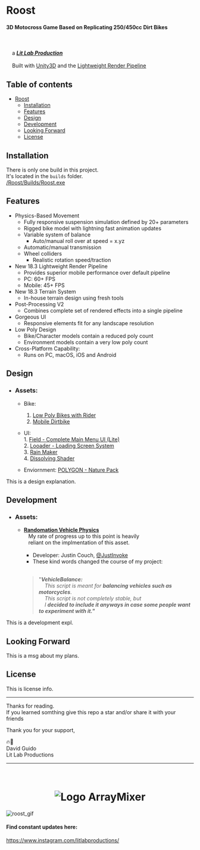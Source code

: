 # Roost
  
#### 3D Motocross Game Based on Replicating 250/450cc Dirt Bikes  
<br/><br/>&nbsp;&nbsp;&nbsp;&nbsp;a [***Lit Lab Production***](https://www.litlabproductions.com)
<br/><br/>&nbsp;&nbsp;&nbsp;&nbsp;Built with [Unity3D](https://github.com/Unity-Technologies) and the 
[Lightweight Render Pipeline](https://github.com/Unity-Technologies/ScriptableRenderPipeline/wiki/Lightweight-Render-Pipeline)
<br/>
## Table of contents

* [Roost](#roost)
  * [Installation](#installation)
  * [Features](#features)
  * [Design](#design)
  * [Development](#development)
  * [Looking Forward](#looking-forward)
  * [License](#license)

## Installation

There is only one build in this project.  
It's located in the `builds` folder.  
[/Roost/Builds/Roost.exe](/Roost/Builds/Roost.exe)


## Features
* Physics-Based Movement  
    * Fully responsive suspension simulation defined by 20+ parameters  
    * Rigged bike model with lightning fast animation updates  
    * Variable system of balance  
        * Auto/manual roll over at speed = x.yz  
    * Automatic/manual transmission  
    * Wheel colliders  
        * Realistic rotation speed/traction  
* New 18.3 Lightweight Render Pipeline  
    * Provides superior mobile performance over default pipeline  
    * PC: 60+ FPS  
    * Mobile: 45+ FPS  
* New 18.3 Terrain System  
    * In-house terrain design using fresh tools  
* Post-Processing V2  
    * Combines complete set of rendered effects into a single pipeline  
* Gorgeous UI  
    * Responsive elements fit for any landscape resolution  
* Low Poly Design 
    * Bike/Character models contain a reduced poly count  
    * Environment models contain a very low poly count  
* Cross-Platform Capability:  
    * Runs on PC, macOS, iOS and Android  


## Design
* ### Assets:  
    * Bike:  
      1. [Low Poly Bikes with Rider](https://assetstore.unity.com/packages/3d/vehicles/land/5-low-poly-dirt-bike-with-rider-108067)  
      2. [Mobile Dirtbike](https://assetstore.unity.com/packages/3d/vehicles/land/mobile-dirtbike-56185)  
    
    * UI:  
      1. 
      [Field - Complete Main Menu UI (Lite)](https://assetstore.unity.com/packages/tools/gui/field-complete-main-menu-ui-lite-129668)  
      2. 
      [Looader - Loading Screen System](https://assetstore.unity.com/packages/tools/gui/looader-loading-screen-system-118194)  
      3. 
      [Rain Maker](https://assetstore.unity.com/packages/vfx/particles/environment/rain-maker-2d-and-3d-rain-particle-system-for-unity-34938)  
      4. 
      [Dissolving Shader](https://assetstore.unity.com/packages/vfx/shaders/dissolving-shader-121005)  

    * Enviornment: [POLYGON - Nature Pack](https://assetstore.unity.com/packages/3d/vegetation/trees/polygon-nature-pack-120152)

This is a design explanation.  


## Development
* ### Assets:  
    * [**Randomation Vehicle Physics**](https://github.com/JustInvoke/Randomation-Vehicle-Physics)  
      &nbsp;&nbsp;&nbsp;My rate of progress up to this point is heavily  
      &nbsp;&nbsp;&nbsp;reliant on the implmentation of this asset.  
           <br/>
        * Developer: Justin Couch, [@JustInvoke](https://github.com/JustInvoke)
        * These kind words changed the course of my project:<br/><br/>
         > "***VehicleBalance:***  
                &nbsp;&nbsp;&nbsp;&nbsp;*This script is meant for* ***balancing vehicles such as motorcycles***.  
                &nbsp;&nbsp;&nbsp;&nbsp;*This script is not completely stable, but*  
                &nbsp;&nbsp;&nbsp;&nbsp;*I* ***decided to include it anyways in case some people want to experiment with it."***  

This is a development expl.


## Looking Forward

This is a msg about my plans.


## License

This is license info.


***
Thanks for reading.  
If you learned somthing give this repo a
star and/or share it with your friends  
  
  
Thank you for your support,  

:fire::rocket:  
David Guido  
Lit Lab Productions

***







<h1 align="center">
  <br>
   <img src="https://openclipart.org/image/480px/svg_to_png/287053/1505709521.png&disposition=attachment" alt="Logo ArrayMixer" title="Logo ArrayMixer by  cliparteles ( https://openclipart.org/user-detail/cliparteles )" />
  <br>
</h1>






![roost_gif](https://user-images.githubusercontent.com/34845402/51783304-e5209800-20ec-11e9-869a-7039853b7ca6.gif)
#### Find constant updates here:
https://www.instagram.com/litlabproductions/
